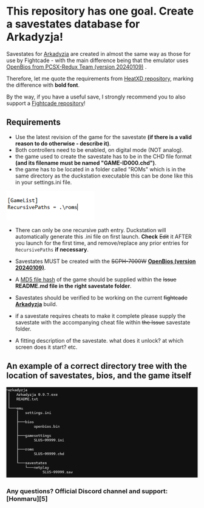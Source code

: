 <h1>This repository has one goal. Create a savestates database for Arkadyzja!</h1>

Savestates for [Arkadyzja][1] are created in almost the same way as those for use by Fightcade - with the main difference being that the emulator uses [OpenBios from PCSX-Redux Team (version 20240109)][2] .

Therefore, let me quote the requirements from [HeatXD repository][3], marking the difference with **bold font**. 

By the way, if you have a useful save, I strongly recommend you to also support a [Fightcade repository][3]!

<h2>Requirements</h2>

* Use the latest revision of the game for the savestate **(if there is a valid reason to do otherwise - describe it)**.
* Both controllers need to be enabled, on digital mode (NOT analog).
* the game used to create the savestate has to be in the CHD file format **(and its filename must be named "GAME-ID000.chd")**.
* the game has to be located in a folder called "ROMs" which is in the same directory as the duckstation executable this can be done like this in your settings.ini file.

![image](./content/recursive_paths.png)

* There can only be one recursive path entry. Duckstation will automatically generate this .ini file on first launch. **Check** ~~Edit~~ it AFTER you launch for the first time, and remove/replace any prior entries for `RecursivePaths` **if necessary**.

* Savestates MUST be created with the ~~SCPH-7000W~~ **[OpenBios (version 20240109)][2]**.

* A [MD5 file hash][4] of the game should be supplied within the ~~Issue~~ **README.md file in the right savestate folder**.

* Savestates should be verified to be working on the current ~~fightcade~~ **[Arkadyzja][1]** build.

* if a savestate requires cheats to make it complete please supply the savestate with the accompanying cheat file within ~~the Issue~~ savestate folder.

* A fitting description of the savestate. what does it unlock? at which screen does it start? etc.

<h2>An example of a correct directory tree with the location of savestates, bios, and the game itself</h2>

![image](./content/tree.png)


<h3>Any questions? Official Discord channel and support: [Honmaru][5]</h3>


[1]: https://www.honmaru.pl/en/arkadyzja/
[2]: https://github.com/grumpycoders/pcsx-redux/tree/main/src/mips/openbios
[3]: https://github.com/HeatXD/duckstation-fightcade-savestates
[4]: https://emn178.github.io/online-tools/md5_checksum.html
[5]: https://honmaru.pl/arkadyzja/discord/